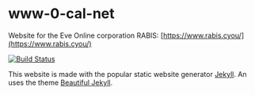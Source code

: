 # www-0-cal-net

Website for the Eve Online corporation RABIS: [https://www.rabis.cyou/](https://www.rabis.cyou/)

[![Build Status](https://travis-ci.org/ErikKalkoken/www-0-cal-net.svg?branch=master)](https://travis-ci.org/ErikKalkoken/www-0-cal-net)

This website is made with the popular static website generator [Jekyll](https://jekyllrb.com/). An uses the theme [Beautiful Jekyll](https://beautifuljekyll.com/).